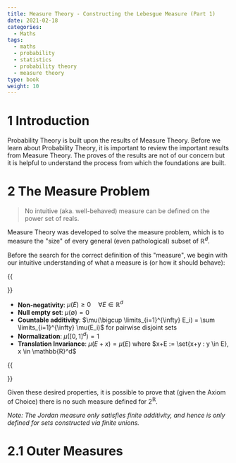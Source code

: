 ```yaml
---
title: Measure Theory - Constructing the Lebesgue Measure (Part 1)
date: 2021-02-18
categories:
  - Maths
tags:
  - maths
  - probability
  - statistics
  - probability theory
  - measure theory
type: book
weight: 10
---
```


# 1 Introduction

Probability Theory is built upon the results of Measure Theory. Before we learn about Probability Theory, it is important to review the important results from Measure Theory. The proves of the results are not of our concern but it is helpful to understand the process from which the foundations are built.

# 2 The Measure Problem

> No intuitive (aka. well-behaved) measure can be defined on the power set of reals.

Measure Theory was developed to solve the measure problem, which is to measure the "size" of every general (even pathological) subset of $\mathbb{R}^d$.

Before the search for the correct definition of this "measure", we begin with our intuitive understanding of what a measure is (or how it should behave):

{{<aside title="Desired Properties of a Measure for $\mathbb{R}^d$" type="blue">}}

- **Non-negativity**: $\mu(E) \geq 0 \quad \forall E \in \mathbb{R}^d$
- **Null empty set**: $\mu(\emptyset) = 0$
- **Countable additivity**: $\mu(\bigcup \limits_{i=1}^{\infty} E_i) = \sum \limits_{i=1}^{\infty} \mu(E_i)$ for pairwise disjoint sets
- **Normalization**: $\mu([0,1]^d) = 1$
- **Translation Invariance**: $\mu(E+x) = \mu(E)$ where $x+E := \set{x+y : y \in E}, x \in \mathbb{R}^d$

{{</aside>}}

Given these desired properties, it is possible to prove that (given the Axiom of Choice) there is no such measure defined for $2^{\mathbb{R}}$.

_Note: The Jordan measure only satisfies finite additivity, and hence is only defined for sets constructed via finite unions._

# 2.1 Outer Measures
